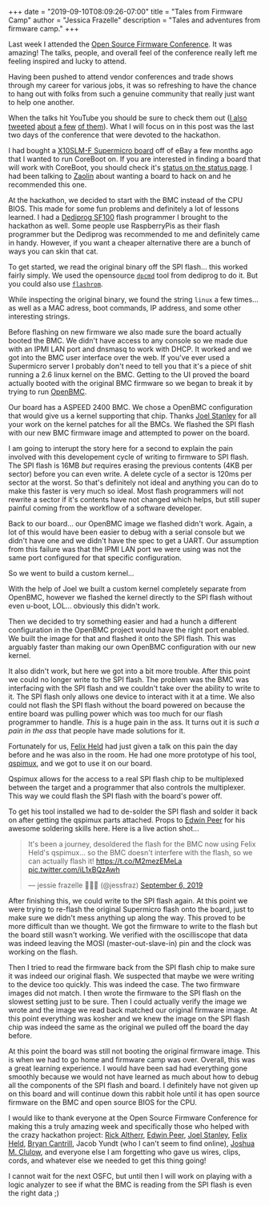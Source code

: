 +++
date = "2019-09-10T08:09:26-07:00"
title = "Tales from Firmware Camp"
author = "Jessica Frazelle"
description = "Tales and adventures from firmware camp."
+++

Last week I attended the [Open Source Firmware Conference](https://osfc.io/). 
It was amazing! 
The talks, people, and overall feel of the conference really left me feeling
inspired and lucky to attend.

Having been pushed to attend vendor conferences and trade shows through my
career for various jobs, it was so refreshing to have the chance to hang out
with folks from such a genuine community that really just want to help one
another. 

When the talks hit YouTube you should be sure to check them
out ([I also](https://twitter.com/jessfraz/status/1169361763680210944) 
[tweeted](https://twitter.com/jessfraz/status/1168925785211772929) 
[about](https://twitter.com/jessfraz/status/1168934537415593987) 
[a few](https://twitter.com/jessfraz/status/1168958435288915970) 
[of them](https://twitter.com/jessfraz/status/1169030969535488002)). What 
I will focus on in this post was the last two days of the conference that were
devoted to the hackathon.

I had bought a [X10SLM-F Supermicro board](https://www.supermicro.com/en/products/motherboard/X10SLM-F)
off of eBay a few months ago that I wanted to run CoreBoot on. If you are
interested in finding a board that will work with CoreBoot, you should check
it's [status on the status page](https://coreboot.org/status/board-status.html). 
I had
been talking to [Zaolin](https://twitter.com/_zaolin_) about wanting a board 
to hack on and he recommended this one.

At the hackathon, we decided to start with the BMC instead of the CPU BIOS. 
This made for some
fun problems and definitely a lot of lessons learned. I had a 
[Dediprog SF100](https://www.dediprog.com/product/SF100) flash programmer I brought to the
hackathon as well. Some people use RaspberryPis as their flash programmer but
the Dediprog was recommended to me and definitely came in handy. However, if
you want a cheaper alternative there are a bunch of ways you can skin that cat.

To get started, we read the original binary off the SPI flash... this worked fairly
simply. We used the opensource [`dpcmd`](https://github.com/DediProgSW/SF100Linux) tool
from dediprog to do it. But you could also use [`flashrom`](https://github.com/flashrom/flashrom).

While inspecting the original binary, we found the string `linux` a few
times... as well as a MAC adress, boot commands, IP address, and some other
interesting strings.

Before flashing on new firmware we also made sure the board actually booted the 
BMC. We didn't have access to any console so we made due with an IPMI LAN port
and dnsmasq to work with DHCP. It worked and we got into the BMC user interface
over the web. If you've ever used a Supermicro server I probably don't need to
tell you that it's a piece of shit running a 2.6 linux kernel on the BMC.
Getting to the UI proved the board actually booted with the original BMC firmware
so we began to break it by trying to run [OpenBMC](https://github.com/openbmc/openbmc).

Our board has a ASPEED 2400 BMC. We chose a OpenBMC configuration that would
give us a kernel supporting that chip. Thanks [Joel Stanley](https://github.com/shenki) for all your work on the kernel patches for all the BMCs. We flashed the SPI flash with our new BMC firmware image and attempted to power on the board.

I am going to interupt the story here for a second to explain the pain
involved with this developement cycle of writing to firmware to SPI flash.
The SPI flash is 16MB _but_ requires erasing the 
previous contents (4KB per sector) before you can even write. 
A delete cycle of a sector is
120ms per sector at the worst. So that's definitely not ideal and anything you can do to
make this faster is very much so ideal. Most flash programmers will not rewrite
a sector if it's contents have not changed which helps, but still super
painful coming from the workflow of a software developer.

Back to our board... our OpenBMC image we flashed didn't work. Again, a lot of this would have been easier to debug with
a serial console but we didn't have one and we didn't have the spec to get a UART. 
Our assumption from this failure was that the IPMI LAN port we
were using was not the same port configured for that specific
configuration.

So we went to build a custom kernel...

With the help of Joel we built a custom kernel completely separate from OpenBMC, 
however we flashed the kernel directly to the SPI
flash without even u-boot, LOL... obviously this didn't work.

Then we decided to try something easier and had a hunch a different
configuration in the OpenBMC project would have the right port enabled. We built
the image for that and flashed it onto the SPI flash. This was arguably faster
than making our own OpenBMC configuration with our new kernel.

It also didn't work, but here we got into a bit more trouble. After this point we
could no longer write to the SPI flash. The problem was the BMC was interfacing
with the SPI flash and we couldn't take over the ability to write to it. The
SPI flash only allows one device to interact with it at a time. We also could
not flash the SPI flash without the board powered on because the entire board 
was pulling power which was too much for our flash programmer to handle. _This_
is a huge pain in the ass. It turns out it is _such a pain in the ass_ that people
have made solutions for it.

Fortunately for us, [Felix Held](https://github.com/felixheld) had just
given a talk on this pain the day before and he was also in the room. He had one
more prototype of his tool, [qspimux](https://github.com/felixheld/qspimux), 
and we got to use it on our board.

Qspimux allows for the access to a real SPI flash chip to be multiplexed 
between the target and a programmer that also controls the multiplexer. This
way we could flash the SPI flash with the board's power off. 

To get his tool installed we had to de-solder the SPI flash and
solder it back on after getting the qspimux parts attached. Props to [Edwin
Peer](https://github.com/edwin-peer) for his awesome soldering skills here.
Here is a live action shot...

<blockquote class="twitter-tweet"><p lang="en" dir="ltr">It&#39;s been a journey, desoldered the flash for the BMC now using Felix Held&#39;s qspimux... so the BMC doesn&#39;t interfere with the flash, so we can actually flash it! <a href="https://t.co/M2mezEMeLa">https://t.co/M2mezEMeLa</a> <a href="https://t.co/iL1xBQzAwh">pic.twitter.com/iL1xBQzAwh</a></p>&mdash; jessie frazelle 👩🏼‍🚀 (@jessfraz) <a href="https://twitter.com/jessfraz/status/1170074325895925760?ref_src=twsrc%5Etfw">September 6, 2019</a></blockquote> <script async src="https://platform.twitter.com/widgets.js" charset="utf-8"></script>

After finishing this, we could write to the SPI flash again. At this point we
were trying to re-flash the original Supermicro flash onto the board, just to
make sure we didn't mess anything up along the way. This
proved to be more difficult than we thought. We got the firmware to write to
the flash but the board still wasn't working. We verified with the oscilliscope
that data was indeed leaving the MOSI (master-out-slave-in) pin and the clock 
was working on the flash.

Then I tried to read the firmware back from the SPI flash chip to make sure it was
indeed our original flash. We suspected that maybe we were writing to the
device too quickly. This was indeed the case. The two firmware images did not
match. I then wrote the firmware to the SPI flash on the slowest setting just
to be sure. Then I could actually verify the image we wrote and the image we
read back matched our original firmware image. At this point everything was
kosher and we knew the image on the SPI flash chip was indeed the same as the
original we pulled off the board the day before.

At this point the board was still not booting the original firmware image. This
is when we had to go home and firmware camp was over. Overall, this was a great
learning experience. I would have been sad had everything gone smoothly because
we would not have learned as much about how to debug all the components of the
SPI flash and board. I definitely have not given up on this board and will
continue down this rabbit hole until it has open source firmware on the BMC and
open source BIOS for the CPU.

I would like to thank everyone at the Open Source Firmware Conference for
making this a truly amazing week and specifically those who helped with the
crazy hackathon project: [Rick Altherr](https://github.com/kc8apf), 
[Edwin Peer](https://github.com/edwin-peer), 
[Joel Stanley](https://github.com/shenki),
[Felix Held](https://github.com/felixheld/), 
[Bryan Cantrill](https://github.com/bcantrill),
Jacob Yundt (who I can't seem to find online), 
[Joshua M. Clulow](https://github.com/jclulow), and everyone else I am 
forgetting who gave us wires, clips, cords, and whatever else we 
needed to get this thing going! 

I cannot wait for the next OSFC, but until then I will work on playing with
a logic analyzer to see if what the BMC is reading from the SPI flash is even
the right data ;)
